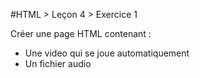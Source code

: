 #HTML > Leçon 4 > Exercice 1

Créer une page HTML contenant :
- Une video qui se joue automatiquement 
- Un fichier audio
